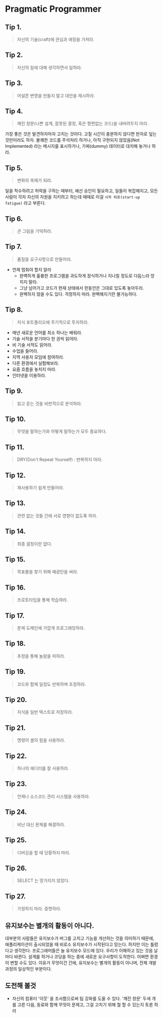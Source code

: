 # Pragmatic Programmer

## Tip 1.

> 자신의 기술(craft)에 관심과 애정을 가져라.

## Tip 2.

> 자신의 일에 대해 생각하면서 일하라.

## Tip 3.

> 어설픈 변명을 만들지 말고 대안을 제시하라.

## Tip 4.

> 깨진 창문(나쁜 설계, 잘못된 결정, 혹은 형편없는 코드)을 내버려두지 마라.

가장 좋은 것은 발견하자마자 고치는 것이다. 고칠 시간이 충분하지 않다면 판자로 덮는 것만이라도 하자. 불쾌한 코드를 주석처리 하거나, 아직 구현되지 않았음(Not Implemented) 라는 메시지를 표시하거나,
가짜(dummy) 데이터로 대치해 놓거나 하라.

## Tip 5.

> 변화의 촉매가 되라.

일을 착수하려고 허락을 구하는 때부터, 예산 승인이 필요하고, 일들이 복잡해지고, 모든 사람이 각자 자신의 자원을 지키려고 하는데 때때로 이걸 `시작 피로(start-up fatigue)` 라고 부른다.

## Tip 6.

> 큰 그림을 기억하라.

## Tip 7.

> 품질을 요구사항으로 만들어라.

- 언제 멈춰야 할지 알라
  - 완벽하게 훌륭한 프로그램을 과도하게 장식하거나 지나칠 정도로 다듬느라 망치지 말라.
  - 그냥 넘어가고 코드가 현재 상태에서 한동안은 그대로 있도록 놓아두라.
  - 완벽하지 않을 수도 있다. 걱정하지 마라. 완벽해지기란 불가능하다.
  
## Tip 8.

> 지식 포트폴리오에 주기적으로 투자하라.

- 매년 새로운 언어를 최소 하나는 배워라.
- 기술 서적을 분기마다 한 권씩 읽어라.
- 비 기술 서적도 읽어라.
- 수업을 들어라.
- 지역 사용자 모임에 참여하라.
- 다른 환경에서 실험해보라.
- 요즘 흐름을 놓치지 마라.
- 인터넷을 이용하라.

## Tip 9.

> 읽고 듣는 것을 비판적으로 분석하라.

## Tip 10.

> 무엇을 말하는가와 어떻게 말하는가 모두 중요하다.

## Tip 11.

> DRY(Don't Repeat Yourself) : 반복하지 마라.

## Tip 12.

> 재사용하기 쉽게 만들어라.

## Tip 13.

> 관련 없는 것들 간에 서로 영향이 없도록 하라.

## Tip 14.

> 최종 결정이란 없다.

## Tip 15.

> 목표물을 찾기 위해 예광탄을 써라.

## Tip 16.

> 프로토타입을 통해 학습하라.

## Tip 17.

> 문제 도메인에 가깝게 프로그래밍하라.

## Tip 18.

> 추정을 통해 놀람을 피하라.

## Tip 19.

> 코드와 함께 일정도 반복하며 조정하라.

## Tip 20.

> 지식을 일반 텍스트로 저장하라.

## Tip 21.

> 명령어 셸의 힘을 사용하라.

## Tip 22.

> 하나의 에디터를 잘 사용하라.

## Tip 23.

> 언제나 소스코드 관리 시스템을 사용하라.

## Tip 24.

> 비난 대신 문제를 해결하라.

## Tip 25.

> 디버깅을 할 때 당황하지 마라.

## Tip 26.

> SELECT 는 망가지지 않았다.

## Tip 27.

> 가정하지 마라. 증명하라.

## 유지보수는 별개의 활동이 아니다.

대부분의 사람들은 유지보수가 버그를 고치고 기능을 개선하는 것을 의미하기 때문에, 애플리케이션이 출시되었을 때 비로소 유지보수가 시작된다고 믿는다. 하지만 이는 틀렸다고 생각한다.
프로그래머들은 늘 유지보수 모드에 있다. 우리가 이해하고 있는 것음 날마다 바뀐다. 설계를 하거나 코딩을 하는 중에 새로운 요구사항이 도착한다. 어쩌면 환경이 변할 수도 있다. 
이유가 무엇이건 간에, 유지보수는 별개의 활동이 아니며, 전체 개발 과정의 일상적인 부분이다.

## 도전해 볼것

- 자신의 컴퓨터 '이웃' 을 조사함으로써 팀 강화를 도울 수 있다. '깨진 창문' 두세 개를 고른 다음, 동료와 함께 무엇이 문제고, 그걸 고치기 위해 뭘 할 수 있는지 토론 하라

